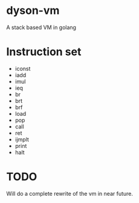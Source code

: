 # dyson-vm
A stack based VM in golang

# Instruction set
- iconst
- iadd
- imul
- ieq
- br
- brt
- brf
- load
- pop
- call
- ret
- ijmplt
- print
- halt

# TODO
Will do a complete rewrite of the vm in near future.
